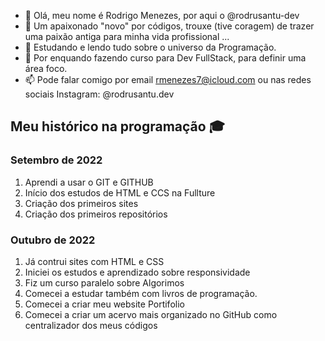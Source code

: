 - 👋 Olá, meu nome é Rodrigo Menezes, por aqui o @rodrusantu-dev
- 👀 Um apaixonado "novo" por códigos, trouxe (tive coragem) de trazer uma paixão antiga para minha vida profissional ...
- 🌱 Estudando e lendo tudo sobre o universo da Programação.
- 💞️ Por enquando fazendo curso para Dev FullStack, para definir uma área foco.
- 📫 Pode falar comigo por email rmenezes7@icloud.com ou nas redes sociais Instagram: @rodrusantu.dev

<!---
rodrusantu-dev/rodrusantu-dev is a ✨ special ✨ repository because its `README.md` (this file) appears on your GitHub profile.
You can click the Preview link to take a look at your changes.
--->
## Meu histórico na programação 🎓

### Setembro de 2022 

1. Aprendi a usar o GIT e GITHUB
2. Início dos estudos de HTML e CCS na Fullture
3. Criação dos primeiros sites
4. Criação dos primeiros repositórios

### Outubro de 2022

1. Já contrui sites com HTML e CSS
2. Iniciei os estudos e aprendizado sobre responsividade
3. Fiz um curso paralelo sobre Algorimos
4. Comecei a estudar também com livros de programação.
5. Comecei a criar meu website Portifolio 
6. Comecei a criar um acervo mais organizado no GitHub como centralizador dos meus códigos
